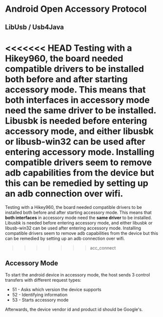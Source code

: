 # Android Open Accessory Protocol
## LibUsb / Usb4Java
<<<<<<< HEAD
Testing with a Hikey960, the board needed compatible drivers to be installed both before and after starting accessory mode. This means that **both interfaces** in accessory mode need the **same driver** to be installed. Libusbk is needed before entering accessory mode, and either libusbk or libusb-win32 can be used after entering accessory mode. Installing compatible drivers seem to remove adb capabilities from the device but this can be remedied by setting up an adb connection over wifi.
=======
Testing with a Hikey960, the board needed compatible drivers to be installed both before and after starting accessory mode. This means that **both interfaces** in accessory mode need the **same driver** to be installed.  Libusbk is needed before entering accessory mode, and either libusbk or libusb-win32 can be used after entering accessory mode. Installing compatible drivers seem to remove adb capabilities from the device but this can be remedied by setting up an adb connection over wifi.
>>>>>>> acc_connect
## Accessory Mode
To start the android device in accessory mode, the host sends 3 control transfers with different request types:
* 51 - Asks which version the device supports
* 52 - Identifying information
* 53 - Starts accessory mode

Afterwards, the device vendor id and product id should be Google's.
